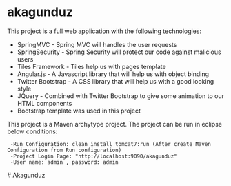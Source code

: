 akagunduz
===========

This project is a full web application with the following technologies:
* SpringMVC - Spring MVC will handles the user requests
* SpringSecurity - Spring Security will protect our code against malicious users
* Tiles Framework - Tiles help us with pages template
* Angular.js - A Javascript library that will help us with object binding
* Twitter Bootstrap - A CSS library that will help us with a good looking style
* JQuery - Combined with Twitter Bootstrap to give some animation to our HTML components
* Bootstrap template was used in this project

This project is a Maven archytype project. The project can be run in eclipse below conditions:

     -Run Configuration: clean install tomcat7:run (After create Maven Configuration from Run configuration)
     -Project Login Page: "http://localhost:9090/akagunduz"
     -User name: admin , password: admin 
#   A k a g u n d u z  
 